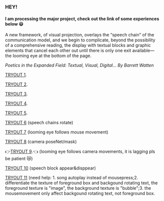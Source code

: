 ### HEY!
#### I am processing the major project, check out the link of some experiences below :smiley:

A new framework, of visual projection, overlays the “speech chain” of the communication model, and we begin to complicate, beyond the possibility of a comprehensive reading, the display with textual blocks and graphic elements that cancel each other out until there is only one exit available—the looming eye at the bottom of the page.

*Poetics in the Expanded Field: Textual, Visual, Digital…*
*By Barrett Watten*


[TRYOUT 1](https://faye12.github.io/CodeWord/majorProject/majorProject_tryout1/).

[TRYOUT 2](https://faye12.github.io/CodeWord/majorProject/majorProject_tryout2/).

[TRYOUT 3](https://faye12.github.io/CodeWord/majorProject/majorProject_practice1/).

[TRYOUT 4](https://faye12.github.io/CodeWord/majorProject/majorProject_tryout4/).

[TRYOUT 5](https://faye12.github.io/CodeWord/majorProject/majorProject_practice4/).

[TRYOUT 6](https://faye12.github.io/CodeWord/majorProject/majorProject_tryout5/) (speech chains rotate)

[TRYOUT 7](https://faye12.github.io/CodeWord/majorProject/majorProject_tryout7/) (looming eye follows mouse movement)

[TRYOUT 8](https://faye12.github.io/CodeWord/majorProject/camera_move_poseNet/) (camera poseNet/mask)

:point_right:[TRYOUT 9](https://faye12.github.io/CodeWord/majorProject/majorProject_tryout8/).:point_left: (looming eye follows camera movements, it is lagging pls be patient :crying_cat_face:)

[TRYOUT 10](https://faye12.github.io/CodeWord/majorProject/majorProject_speechBlock/) (speech block appear&disppear)

[TRYOUT 11](https://faye12.github.io/CodeWord/majorProject/majorProject_tryout13/) (need help: 1. song autoplay instead of mousepress;2. differentiate the texture of foreground box and backgound rotating text, the foreground texture is "image", the background texture is "bubble";3. the mousemovement only affect backgound rotating text, not foreground box.
